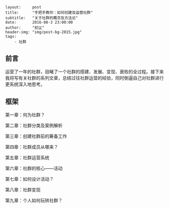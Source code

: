 ```
layout:     post
title:      "手把手教你：如何创建及运营社群"
subtitle:   "关于社群的概念及方法论"
date:       2016-08-3 23:00:00
author:     "初尘"
header-img: "img/post-bg-2015.jpg"
tags:
    - 社群
```



## 前言

运营了一年的社群，目睹了一个社群的搭建、发展、变现、衰败的全过程。接下来我将写有关社群的系列文章，总结过往社群运营的经验，同时倒逼自己对社群进行更系统深入地思考。

## <p id = "build"></p>



## 框架

第一章：何为社群？

第二章：社群分类及案例解析

第三章：创建社群前的筹备工作

第四章：社群成员从哪来？

第五章：社群运营系统

第六章：社群的核心——活动

第七章：如何设计活动？

第八章：社群变现

第九章：个人如何玩转社群？



